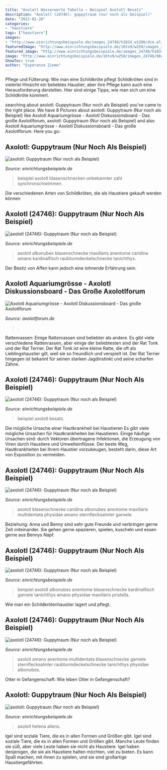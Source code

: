 ```yaml
---
title: "Axolotl Wasserwerte Tabelle ~ Beispiel Axolotl Besatz"
description: "Axolotl (24746): guppytraum (nur noch als beispiel)"
date: "2022-02-20"
categories:
- "haustiere"
tags: ["haustiere"]
images:
- "http://www.einrichtungsbeispiele.de/images_24746/h1024_w1280/die-aliens-sind-unter-uns-__b39fd19bdefa4ab4fffd538fcc261e42.jpg"
featuredImage: "http://www.einrichtungsbeispiele.de/16to9/w250/images_24746/c8dd10efb27a1171ce3bdfec0ad8c5a2.jpg"
featured_image: "http://www.einrichtungsbeispiele.de/images_24746/h1024_w1280/die-aliens-sind-unter-uns-__b39fd19bdefa4ab4fffd538fcc261e42.jpg"
image: "http://www.einrichtungsbeispiele.de/16to9/w250/images_24746/9647e75182c6f7969893bf7e9f497471.jpg"
ShowToc: true
author: "Esperanza Zieme"
---
```



Pflege und Fütterung: Wie man eine Schildkröte pflegt
Schildkröten sind in vielerlei Hinsicht ein beliebtes Haustier, aber ihre Pflege kann auch eine Herausforderung darstellen. Hier sind einige Tipps, wie man sich um eine Schildkröte kümmert.

	

		
searching about axolotl: Guppytraum (Nur noch als Beispiel) you've came to the right place. We have 8 Pictures about axolotl: Guppytraum (Nur noch als Beispiel) like Axolotl Aquariumgrösse - Axolotl Diskussionsboard - Das große Axolotlforum, axolotl: Guppytraum (Nur noch als Beispiel) and also Axolotl Aquariumgrösse - Axolotl Diskussionsboard - Das große Axolotlforum. Here you go:
		
    
## Axolotl: Guppytraum (Nur Noch Als Beispiel)

<img loading=lazy src="http://www.einrichtungsbeispiele.de/images_24746/h1024_w1280/synchronschwimmen__2c5dbb614b68690928cd8e8fe18a0672.jpg" onerror="this.onerror=null;this.src='https://tse4.mm.bing.net/th?id=OIP.Oeq92MJABsqto6NxaaOoHQHaFj&amp;pid=15.1';" alt="axolotl: Guppytraum (Nur noch als Beispiel)">

_Source: einrichtungsbeispiele.de_

>beispiel axolotl blasenschnecken unbekannter zahl synchronschwimmen. 

	

Die verschiedenen Arten von Schildkröten, die als Haustiere gekauft werden können

    
## Axolotl (24746): Guppytraum (Nur Noch Als Beispiel)

<img loading=lazy src="http://www.einrichtungsbeispiele.de/16to9/w250/images_24746/c8dd10efb27a1171ce3bdfec0ad8c5a2.jpg" onerror="this.onerror=null;this.src='https://tse4.mm.bing.net/th?id=OIP.BTH6FslFy91aUoNBuRF2uQAAAA&amp;pid=15.1';" alt="axolotl (24746): Guppytraum (Nur noch als Beispiel)">

_Source: einrichtungsbeispiele.de_

>axolotl albonubes blasenschnecke maxillaris anentome caridina amano kardinalfisch raubturmdeckelschnecke tanichthys. 

	

Der Besitz von Affen kann jedoch eine lohnende Erfahrung sein.

    
## Axolotl Aquariumgrösse - Axolotl Diskussionsboard - Das Große Axolotlforum

<img loading=lazy src="http://www.axolotl-online.de/assets/images/beckengroesse_neu.jpg" onerror="this.onerror=null;this.src='https://tse1.mm.bing.net/th?id=OIP.bIWk9Sso8wckqdz5p5_ZxgAAAA&amp;pid=15.1';" alt="Axolotl Aquariumgrösse - Axolotl Diskussionsboard - Das große Axolotlforum">

_Source: axolotlforum.de_

>. 

	

Rattenrassen: Einige Rattenrassen sind beliebter als andere.
Es gibt viele verschiedene Rattenrassen, aber einige der beliebtesten sind der Rat Tonk und der Rat Terrier. Der Rat Tonk ist eine kleine Ratte, die oft als Lieblingshaustier gilt, weil sie so freundlich und verspielt ist. Der Rat Terrier hingegen ist bekannt für seinen starken Jagdinstinkt und seine scharfen Zähne.

    
## Axolotl (24746): Guppytraum (Nur Noch Als Beispiel)

<img loading=lazy src="http://www.einrichtungsbeispiele.de/16to9/w250/images_24746/9647e75182c6f7969893bf7e9f497471.jpg" onerror="this.onerror=null;this.src='https://tse1.mm.bing.net/th?id=OIP.DXg9pCBdx-TaqWDX2bY27QAAAA&amp;pid=15.1';" alt="axolotl (24746): Guppytraum (Nur noch als Beispiel)">

_Source: einrichtungsbeispiele.de_

>beispiel axolotl besatz. 

	

Die mögliche Ursache einer Hautkrankheit bei Haustieren
Es gibt viele mögliche Ursachen für Hautkrankheiten bei Haustieren. Einige häufige Ursachen sind: durch Vektoren übertragene Infektionen, die Erzeugung von Viren durch Haustiere und Umwelteinflüsse. Der beste Weg, Hautkrankheiten bei Ihrem Haustier vorzubeugen, besteht darin, diese Art von Exposition zu vermeiden.

    
## Axolotl (24746): Guppytraum (Nur Noch Als Beispiel)

<img loading=lazy src="http://www.einrichtungsbeispiele.de/16to9/w250/images_24746/34a058d8b216e0a491c99fa02fa79e2b.jpg" onerror="this.onerror=null;this.src='https://tse2.mm.bing.net/th?id=OIP.fuRSJiw94VqwYXrNVlk3FQAAAA&amp;pid=15.1';" alt="axolotl (24746): Guppytraum (Nur noch als Beispiel)">

_Source: einrichtungsbeispiele.de_

>axolotl blasenschnecke caridina albonubes anentome maxillaris multidentata physidae amano sternflecksalmler garnele. 

	

Beziehung: Anna und Benny sind sehr gute Freunde und verbringen gerne Zeit miteinander. Sie gehen gerne spazieren, spielen, kuscheln und essen gerne aus Bennys Napf.

    
## Axolotl (24746): Guppytraum (Nur Noch Als Beispiel)

<img loading=lazy src="http://www.einrichtungsbeispiele.de/images_24746/h1080_w1920/besatz-im-aquarium-guppytraum-nur-noch-als-beispiel__87eb80e6598a9ecbd2915158ab5c9932.jpg" onerror="this.onerror=null;this.src='https://tse2.mm.bing.net/th?id=OIP.QUM6P9CeI9gpy-IcIx0mFAHaFj&amp;pid=15.1';" alt="axolotl (24746): Guppytraum (Nur noch als Beispiel)">

_Source: einrichtungsbeispiele.de_

>beispiel axolotl albonubes anentome blasenschnecke kardinalfisch garnele tanichthys amano physidae maxillaris pristella. 

	

Wie man ein Schildkrötenhaustier lagert und pflegt.

    
## Axolotl (24746): Guppytraum (Nur Noch Als Beispiel)

<img loading=lazy src="https://www.einrichtungsbeispiele.de/images_24746/h1080_w1920/paartanz__fc32d23d8de4d36ea444aa77e1319acf.jpg" onerror="this.onerror=null;this.src='https://tse2.mm.bing.net/th?id=OIP.E1vtz_YH6rD2JYvuXExyzQHaFj&amp;pid=15.1';" alt="axolotl (24746): Guppytraum (Nur noch als Beispiel)">

_Source: einrichtungsbeispiele.de_

>axolotl amano anentome multidentata blasenschnecke garnele sternflecksalmler raubturmdeckelschnecke tanichthys physidae albonubes. 

	

Otter in Gefangenschaft: Wie leben Otter in Gefangenschaft?

    
## Axolotl: Guppytraum (Nur Noch Als Beispiel)

<img loading=lazy src="http://www.einrichtungsbeispiele.de/images_24746/h1024_w1280/die-aliens-sind-unter-uns-__b39fd19bdefa4ab4fffd538fcc261e42.jpg" onerror="this.onerror=null;this.src='https://tse1.mm.bing.net/th?id=OIP.z1PlZuZaPZY3v3cnowHclAHaFj&amp;pid=15.1';" alt="axolotl: Guppytraum (Nur noch als Beispiel)">

_Source: einrichtungsbeispiele.de_

>axolotl helena aliens. 

	

Igel sind soziale Tiere, die es in allen Formen und Größen gibt.
Igel sind soziale Tiere, die es in allen Formen und Größen gibt. Manche Leute finden sie süß, aber viele Leute haben sie nicht als Haustiere. Igel haben denjenigen, die sie als Haustiere halten möchten, viel zu bieten. Es kann Spaß machen, mit ihnen zu spielen, und sie sind großartige Haustiergefährten.


